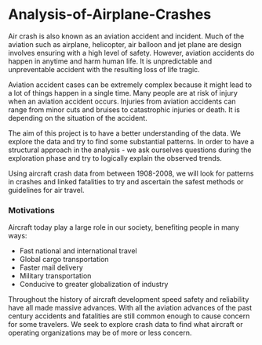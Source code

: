# Analysis-of-Airplane-Crashes

Air crash is also known as an aviation accident and incident. Much of the aviation such as airplane, helicopter, air balloon and jet plane are design involves ensuring with a high level of safety. However, aviation accidents do happen in anytime and harm human life. It is unpredictable and unpreventable accident with the resulting loss of life tragic.

Aviation accident cases can be extremely complex because it might lead to a lot of things happen in a single time. Many people are at risk of injury when an aviation accident occurs. Injuries from aviation accidents can range from minor cuts and bruises to catastrophic injuries or death. It is depending on the situation of the accident.

The aim of this project is to have a better understanding of the data. We explore the data and try to find some substantial patterns.
In order to have a structural approach in the analysis - we ask ourselves questions during the exploration phase and try to logically explain the observed trends.

Using aircraft crash data from between 1908-2008, we will look for patterns in crashes and linked fatalities to try and ascertain the safest methods or guidelines for air travel.

### Motivations
Aircraft today play a large role in our society, benefiting people in many ways:
- Fast national and international travel
- Global cargo transportation 
- Faster mail delivery
- Military transportation
- Conducive to greater globalization of industry 

Throughout the history of aircraft development speed safety and reliability have all made massive advances. With all the aviation advances of the past century accidents and fatalities are still common enough to cause concern for some travelers. We seek to explore crash data to find what aircraft or operating organizations may be of more or less concern.
